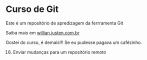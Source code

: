 # Curso de Git 

Este é um repositório de apredizagem da ferrramenta Git

Saiba mais em [willian.justen.com.br](https://www.willianjusten.com.br)

Gostei do curso, é demais!!! Se eu pudesse pagava um cafézinho.

16. Enviar mudanças para um repositório remoto